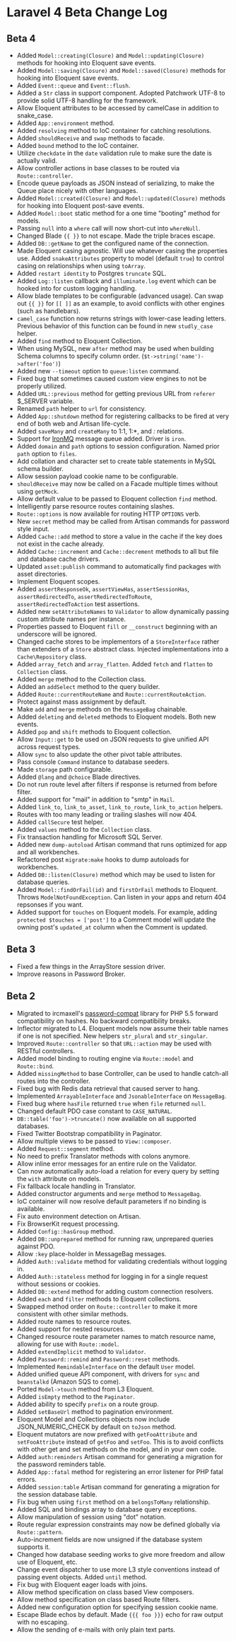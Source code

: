 # Laravel 4 Beta Change Log

## Beta 4

- Added `Model::creating(Closure)` and `Model::updating(Closure)` methods for hooking into Eloquent save events.
- Added `Model::saving(Closure)` and `Model::saved(Closure)` methods for hooking into Eloquent save events.
- Added `Event::queue` and `Event::flush`.
- Added a `Str` class in support component. Adopted Patchwork UTF-8 to provide solid UTF-8 handling for the framework.
- Allow Eloquent attributes to be accessed by camelCase in addition to snake_case.
- Added `App::environment` method.
- Added `resolving` method to IoC container for catching resolutions.
- Added `shouldReceive` and `swap` methods to facade.
- Added `bound` method to the IoC container.
- Utilize `checkdate` in the `date` validation rule to make sure the date is actually valid.
- Allow controller actions in base classes to be routed via `Route::controller`.
- Encode queue payloads as JSON instead of serializing, to make the Queue place nicely with other languages.
- Added `Model::created(Closure)` and `Model::updated(Closure)` methods for hooking into Eloquent post-save events.
- Added `Model::boot` static method for a one time "booting" method for models.
- Passing `null` into a `where` call will now short-cut into `whereNull`.
- Changed Blade `{{ }}` to not escape. Made the triple braces escape.
- Added `DB::getName` to get the configured name of the connection.
- Made Eloquent casing agnostic. Will use whatever casing the properties use. Added `snakeAttributes` property to model (default `true`) to control casing on relationships when using `toArray`.
- Added `restart identity` to Postgres `truncate` SQL.
- Added `Log::listen` callback and `illuminate.log` event which can be hooked into for custom logging handling.
- Allow blade templates to be configurable (advanced usage). Can swap out `{{ }}` for `[[ ]]` as an example, to avoid conflicts with other engines (such as handlebars).
- `camel_case` function now returns strings with lower-case leading letters. Previous behavior of this function can be found in new `studly_case` helper.
- Added `find` method to Eloquent Collection.
- When using MySQL, new `after` method may be used when building Schema columns to specify column order. (`$t->string('name')->after('foo')`)
- Added new `--timeout` option to `queue:listen` command.
- Fixed bug that sometimes caused custom view engines to not be properly utilized.
- Added `URL::previous` method for getting previous URL from `referer` $_SERVER variable.
- Renamed `path` helper to `url` for consistency.
- Added `App::shutdown` method for registering callbacks to be fired at very end of both web and Artisan life-cycle.
- Added `saveMany` and `createMany` to 1:1, 1:*, and *:* relations.
- Support for [IronMQ](http://www.iron.io/mq) message queue added. Driver is `iron`.
- Added `domain` and `path` options to session configuration. Named prior `path` option to `files`.
- Add collation and character set to create table statements in MySQL schema builder.
- Allow session payload cookie name to be configurable.
- `shouldReceive` may now be called on a Facade multiple times without using `getMock`.
- Allow default value to be passed to Eloquent collection `find` method.
- Intelligently parse resource routes containing slashes.
- `Route::options` is now available for routing HTTP `OPTIONS` verb.
- New `secret` method may be called from Artisan commands for password style input.
- Added `Cache::add` method to store a value in the cache if the key does not exist in the cache already.
- Added `Cache::increment` and `Cache::decrement` methods to all but file and database cache drivers.
- Updated `asset:publish` command to automatically find packages with asset directories.
- Implement Eloquent scopes.
- Added `assertResponseOk`, `assertViewHas`, `assertSessionHas`, `assertRedirectedTo`, `assertRedirectedToRoute`, `assertRedirectedToAction` test assertions.
- Added new `setAttributeNames` to `Validator` to allow dynamically passing custom attribute names per instance.
- Properties passed to Eloquent `fill` or `__construct` beginning with an underscore will be ignored.
- Changed cache stores to be implementors of a `StoreInterface` rather than extenders of a `Store` abstract class. Injected implementations into a `Cache\Repository` class.
- Added `array_fetch` and `array_flatten`. Added `fetch` and `flatten` to `Collection` class.
- Added `merge` method to the Collection class.
- Added an `addSelect` method to the query builder.
- Added `Route::currentRouteName` and `Route::currentRouteAction`.
- Protect against mass assignment by default.
- Make `add` and `merge` methods on the `MessageBag` chainable.
- Added `deleting` and `deleted` methods to Eloquent models. Both new events.
- Added `pop` and `shift` methods to Eloquent collection.
- Allow `Input::get` to be used on JSON requests to give unified API across request types.
- Allow `sync` to also update the other pivot table attributes.
- Pass console `Command` instance to database seeders.
- Made `storage` path configurable.
- Added `@lang` and `@choice` Blade directives.
- Do not run route level after filters if response is returned from before filter.
- Added support for "mail" in addition to "smtp" in `Mail`.
- Added `link_to`, `link_to_asset`, `link_to_route`, `link_to_action` helpers.
- Routes with too many leading or trailing slashes will now 404.
- Added `callSecure` test helper.
- Added `values` method to the `Collection` class.
- Fix transaction handling for Microsoft SQL Server.
- Added new `dump-autoload` Artisan command that runs optimized for app and all workbenches.
- Refactored post `migrate:make` hooks to dump autoloads for workbenches.
- Added `DB::listen(Closure)` method which may be used to listen for database queries.
- Added `Model::findOrFail(id)` and `firstOrFail` methods to Eloquent. Throws `ModelNotFoundException`. Can listen in your apps and return 404 repsonses if you want.
- Added support for `touches` on Eloquent models. For example, adding `protected $touches = ['post']` to a Comment model will update the owning post's `updated_at` column when the Comment is updated.

## Beta 3

- Fixed a few things in the ArrayStore session driver.
- Improve reasons in Password Broker.

## Beta 2

- Migrated to ircmaxell's [password-compat](http://github.com/ircmaxell/password_compat) library for PHP 5.5 forward compatibility on hashes. No backward compatibility breaks.
- Inflector migrated to L4. Eloquent models now assume their table names if one is not specified. New helpers `str_plural` and `str_singular`.
- Improved `Route::controller` so that `URL::action` may be used with RESTful controllers.
- Added model binding to routing engine via `Route::model` and `Route::bind`.
- Added `missingMethod` to base Controller, can be used to handle catch-all routes into the controller.
- Fixed bug with Redis data retrieval that caused server to hang.
- Implemented `ArrayableInterface` and `JsonableInterface` on `MessageBag`.
- Fixed bug where `hasFile` returned `true` when `file` returned `null`.
- Changed default PDO case constant to `CASE_NATURAL`.
- `DB::table('foo')->truncate()` now available on all supported databases.
- Fixed Twitter Bootstrap compatibility in Paginator.
- Allow multiple views to be passed to `View::composer`.
- Added `Request::segment` method.
- No need to prefix Translator methods with colons anymore.
- Allow inline error messages for an entire rule on the Validator.
- Can now automatically auto-load a relation for every query by setting the `with` attribute on models.
- Fix fallback locale handling in Translator.
- Added constructor arguments and `merge` method to `MessageBag`.
- IoC container will now resolve default parameters if no binding is available.
- Fix auto environment detection on Artisan.
- Fix BrowserKit request processing.
- Added `Config::hasGroup` method.
- Added `DB::unprepared` method for running raw, unprepared queries against PDO.
- Allow `:key` place-holder in MessageBag messages.
- Added `Auth::validate` method for validating credentials without logging in.
- Added `Auth::stateless` method for logging in for a single request without sessions or cookies.
- Added `DB::extend` method for adding custom connection resolvers.
- Added `each` and `filter` methods to Eloquent collections.
- Swapped method order on `Route::controller` to make it more consistent with other similar methods.
- Added route names to resource routes.
- Added support for nested resources.
- Changed resource route parameter names to match resource name, allowing for use with `Route::model`.
- Added `extendImplicit` method to `Validator`.
- Added `Password::remind` and `Password::reset` methods.
- Implemented `RemindableInterface` on the default `User` model.
- Added unified queue API component, with drivers for `sync` and `beanstalkd` (Amazon SQS to come).
- Ported `Model->touch` method from L3 Eloquent.
- Added `isEmpty` method to the `Paginator`.
- Added ability to specify `prefix` on a route group.
- Added `setBaseUrl` method to pagination environment.
- Eloquent Model and Collections objects now include JSON_NUMERIC_CHECK by default on `toJson` method.
- Eloquent mutators are now prefixed with `getFooAttribute` and `setFooAttribute` instead of `getFoo` and `setFoo`. This is to avoid conflicts with other get and set methods on the model, and in your own code.
- Added `auth:reminders` Artisan command for generating a migration for the password reminders table.
- Added `App::fatal` method for registering an error listener for PHP fatal errors.
- Added `session:table` Artisan command for generating a migration for the session database table.
- Fix bug when using `first` method on a `belongsToMany` relationship.
- Added SQL and bindings array to database query exceptions.
- Allow manipulation of session using "dot" notation.
- Route regular expression constraints may now be defined globally via `Route::pattern`.
- Auto-increment fields are now unsigned if the database system supports it.
- Changed how database seeding works to give more freedom and allow use of Eloquent, etc.
- Change event dispatcher to use more L3 style conventions instead of passing event objects. Added `until` method.
- Fix bug with Eloquent eager loads with joins.
- Allow method specification on class based View composers.
- Allow method specification on class based Route filters.
- Added new configuration option for specifying session cookie name.
- Escape Blade echos by default. Made `{{{ foo }}}` echo for raw output with no escaping.
- Allow the sending of e-mails with only plain text parts.
